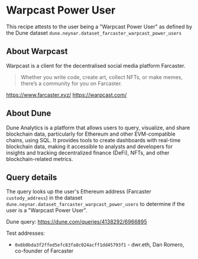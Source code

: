 # Warpcast Power User

This recipe attests to the user being a "Warpcast Power User" as defined by the Dune dataset `dune.neynar.dataset_farcaster_warpcast_power_users`

## About Warpcast

Warpcast is a client for the decentralised social media platform Farcaster.

> Whether you write code, create art, collect NFTs, or make memes, there’s a community for you on Farcaster.

<https://www.farcaster.xyz/>
<https://warpcast.com/>

## About Dune

Dune Analytics is a platform that allows users to query, visualize, and share blockchain data, particularly for Ethereum and other EVM-compatible chains, using SQL. It provides tools to create dashboards with real-time blockchain data, making it accessible to analysts and developers for insights and tracking decentralized finance (DeFi), NFTs, and other blockchain-related metrics.

## Query details

The query looks up the user's Ethereum address (Farcaster `custody_address`) in the dataset `dune.neynar.dataset_farcaster_warpcast_power_users` to determine if the user is a "Warpcast Power User".

Dune query: https://dune.com/queries/4138292/6966895

Test addresses:

- `0x6b0bda3f2ffed5efc83fa8c024acff1dd45793f1` - dwr.eth, Dan Romero, co-founder of Farcaster 

